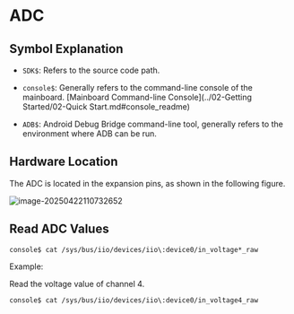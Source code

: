 # ADC

## Symbol Explanation

* `SDK$`: Refers to the source code path.

* `console$`: Generally refers to the command-line console of the mainboard. [Mainboard Command-line Console](../02-Getting Started/02-Quick Start.md#console_readme)

* `ADB$`: Android Debug Bridge command-line tool, generally refers to the environment where ADB can be run.

## Hardware Location

The ADC is located in the expansion pins, as shown in the following figure.

![image-20250422110732652](C:\Users\16708\AppData\Roaming\Typora\typora-user-images\image-20250422110732652.png)

## **Read ADC Values**

```
console$ cat /sys/bus/iio/devices/iio\:device0/in_voltage*_raw
```

Example:

Read the voltage value of channel 4.

```
console$ cat /sys/bus/iio/devices/iio\:device0/in_voltage4_raw
```
